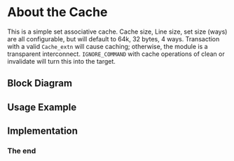 About the Cache
===============

This is a simple set associative cache. Cache size, Line size, set size (ways)
are all configurable, but will default to 64k, 32 bytes, 4 ways.
Transaction with a valid `Cache_extn` will cause caching; otherwise, the module is
a transparent interconnect. `IGNORE_COMMAND` with cache operations of clean or
invalidate will turn this into the target.

Block Diagram
-------------

Usage Example
-------------

Implementation
--------------

### The end
